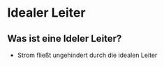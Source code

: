 # Idealer Leiter

## Was ist eine Ideler Leiter? 

+ Strom fließt ungehindert durch die idealen Leiter
